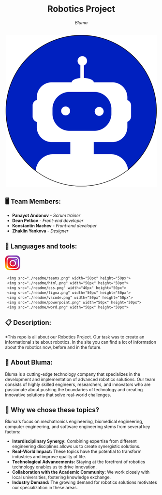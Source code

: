 <h1 align="center">Robotics Project</h1>
<h6 align="center">Bluma</h6>
<p align="center">
<img src="site/images/home page/logo.png" width="500px">
</p>


## 🖥 Team Members:
* **Panayot Andonov** - *Scrum trainer* 
* **Dean Petkov** - *Front-end developer* 
* **Konstantin Nachev** - *Front-end developer* 
* **Zhaklin Yankova** - *Designer* 


## 🚀 Languages and tools:
<p align="left"> 
      <img src="./readme/instagram.png" width="50px" height="50px"> 
      
     <img src="./readme/teams.png" width="50px" height="50px"> 
     <img src="./readme/html.png" width="50px" height="50px"> 
     <img src="./readme/css.png" width="40px" height="50px"> 
     <img src="./readme/figma.png" width="50px" height="50px"> 
     <img src="./readme/vscode.png" width="50px" height="50px"> 
     <img src="./readme/powerpoint.png" width="50px" height="50px"> 
     <img src="./readme/word.png" width="50px" height="50px"> 
## 📋 Description:
    

*This repo is all about our Robotics Project. Our task was to create an informational site
about robotics. In the site you can find a lot of information about the robotics now, before
and in the future.

## 🤖 About Bluma:

<p>Bluma is a cutting-edge technology company that specializes in the development and implementation of advanced robotics solutions. Our team consists of highly skilled engineers, researchers, and innovators who are passionate about pushing the boundaries of technology and creating innovative solutions that solve real-world challenges.</p>

     
## 🤔 Why we chose these topics?
 
<p>Bluma's focus on mechatronics engineering, biomedical engineering, computer engineering, and software engineering stems from several key factors:</p>

<ul>
  <li><strong>Interdisciplinary Synergy:</strong> Combining expertise from different engineering disciplines allows us to create synergistic solutions.</li>
  <li><strong>Real-World Impact:</strong> These topics have the potential to transform industries and improve quality of life.</li>
  <li><strong>Technological Advancements:</strong> Staying at the forefront of robotics technology enables us to drive innovation.</li>
  <li><strong>Collaboration with the Academic Community:</strong> We work closely with local universities, fostering knowledge exchange.</li>
  <li><strong>Industry Demand:</strong> The growing demand for robotics solutions motivates our specialization in these areas.</li>
</ul>
